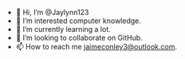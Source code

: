 - 👋 Hi, I’m @Jaylynn123
- 👀 I’m interested computer knowledge.
- 🌱 I’m currently learning a lot.
- 💞️ I’m looking to collaborate on GitHub.
- 📫 How to reach me jaimeconley3@outlook.com.

<!---
Jaylynn123/Jaylynn123 is a ✨ special ✨ repository because its `README.md` (this file) appears on your GitHub profile.
You can click the Preview link to take a look at your changes.
--->
